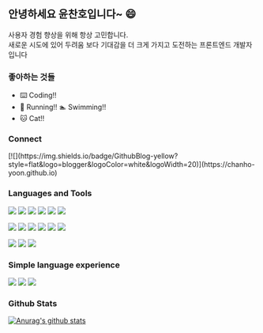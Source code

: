 ## 안녕하세요 윤찬호입니다~ 😄

사용자 경험 향상을 위해 항상 고민합니다. <br /> 새로운 시도에 있어 두려움 보다 기대감을 더 크게 가지고 도전하는 프론트엔드 개발자입니다

### 좋아하는 것들
- ⌨️ Coding!!
- 🏃 Running!! 🏊 Swimming!!
- 🐱 Cat!!

### Connect

<div aligin=center>
  [![](https://img.shields.io/badge/GithubBlog-yellow?style=flat&logo=blogger&logoColor=white&logoWidth=20)](https://chanho-yoon.github.io)
  
</div>

### Languages and Tools

<div aligin=center>

  [![](https://img.shields.io/badge/Next-181717?logo=nextdotjs&logoColor=white&logoWidth=20)]()
  [![](https://img.shields.io/badge/React-61DAFB?logo=react&logoColor=white&logoWidth=20)]()
  [![](https://img.shields.io/badge/ES6-F7DF1E?logo=javascript&logoColor=white&logoWidth=20)]()
  [![](https://img.shields.io/badge/Typescript-3178C6?logo=typescript&logoColor=white&logoWidth=20)]()
  [![](https://img.shields.io/badge/Redux-764ABC?logo=redux&logoColor=white&logoWidth=20)]()
  [![](https://img.shields.io/badge/recoil-3578E5?logo=recoil&logoColor=white&logoWidth=20)]()
</div>
<div aligin=center>
  
  [![](https://img.shields.io/badge/HTML5-E34F26?logo=html5&logoColor=white&logoWidth=20)]()
  [![](https://img.shields.io/badge/CSS3-1572B6?logo=css3&logoColor=white&logoWidth=20)]()
  [![](https://img.shields.io/badge/storybook-FF4785?logo=storybook&logoColor=white&logoWidth=20)]()
  [![](https://img.shields.io/badge/Sass-CC6699?logo=sass&logoColor=white&logoWidth=20)]()
  [![](https://img.shields.io/badge/Styled_component-DB7093?logo=styled-components&logoColor=white&logoWidth=20)]()
  [![](https://img.shields.io/badge/tailwindcss-06B6D4?logo=tailwindcss&logoColor=white&logoWidth=20)]()
</div>
<div aligin=center>

  [![](https://img.shields.io/badge/Git-F05032?logo=git&logoColor=white&logoWidth=20)]()
  [![](https://img.shields.io/badge/GitHub-181717?logo=github&logoColor=white&logoWidth=20)]()
  [![](https://img.shields.io/badge/Slack-4A154B?logo=slack&logoColor=white&logoWidth=20)]()
</div>

### Simple language experience
  [![](https://img.shields.io/badge/Python-0079BF?logo=trello&logoColor=white&logoWidth=20)]()
  [![](https://img.shields.io/badge/Flask-000000?logo=trello&logoColor=white&logoWidth=20)]()
  [![](https://img.shields.io/badge/Mysql-4479A1?logo=trello&logoColor=white&logoWidth=20)]()
  
### Github Stats

[![Anurag's github stats](https://github-readme-stats.vercel.app/api?username=chanho-Yoon)](https://github.com/anuraghazra/github-readme-stats)
